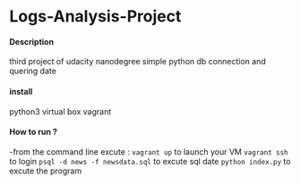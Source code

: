 # Logs-Analysis-Project

#### Description 

third project of udacity nanodegree simple python db connection and quering date

#### install
python3
virtual box 
vagrant

#### How to run ?
-from the command line excute :
``vagrant up`` to launch your VM
``vagrant ssh`` to login 
``psql -d news -f newsdata.sql`` to excute sql date
``python index.py`` to excute the program
